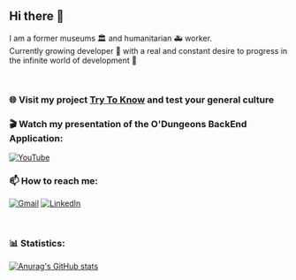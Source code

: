 ## Hi there 👋

I am a former museums :classical_building: and humanitarian 🚑 worker.  
Currently growing developer 🌱 with a real and constant desire to progress in the infinite world of development 🌌
<pre>

</pre>
### :globe_with_meridians: Visit my project [Try To Know](http://roman-lotocki-quiz.surge.sh/) and test your general culture

### :clapper: Watch my presentation of the O'Dungeons BackEnd Application:
[![YouTube](https://img.shields.io/badge/YouTube-FF0000?style=for-the-badge&logo=youtube&logoColor=white)](https://youtu.be/rxbDbHNwjUE?t=2694)

### 📫 How to reach me:
[![Gmail](https://img.shields.io/badge/Gmail-D14836?style=for-the-badge&logo=gmail&logoColor=white)](mailto:roman.lotocki@gmail.com)
[![LinkedIn](https://img.shields.io/badge/linkedin-%230077B5.svg?style=for-the-badge&logo=linkedin&logoColor=white)](https://www.linkedin.com/in/roman-lotocki/)  
<pre>

</pre>
### :bar_chart: Statistics:
[![Anurag's GitHub stats](https://github-readme-stats.vercel.app/api?username=RomanLotocki&show_icons=true&theme=synthwave)](https://github.com/anuraghazra/github-readme-stats)

